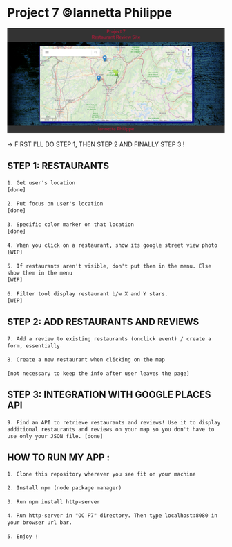 # Project 7 ©Iannetta Philippe 

![Alt text](./site-screenshot-2.png "Screenshot 1")

-> FIRST I'LL DO STEP 1, THEN STEP 2 AND FINALLY STEP 3 !

## STEP 1: RESTAURANTS

	1. Get user's location 
	[done]

	2. Put focus on user's location 
	[done]

	3. Specific color marker on that location 
	[done]

	4. When you click on a restaurant, show its google street view photo 
	[WIP]

	5. If restaurants aren't visible, don't put them in the menu. Else show them in the menu 
	[WIP]

	6. Filter tool display restaurant b/w X and Y stars. 
	[WIP]

## STEP 2: ADD RESTAURANTS AND REVIEWS

	7. Add a review to existing restaurants (onclick event) / create a form, essentially

	8. Create a new restaurant when clicking on the map 
	
	[not necessary to keep the info after user leaves the page]

## STEP 3: INTEGRATION WITH GOOGLE PLACES API

	9. Find an API to retrieve restaurants and reviews! Use it to display additional restaurants and reviews on your map so you don't have to use only your JSON file. [done]

## HOW TO RUN MY APP :

	1. Clone this repository wherever you see fit on your machine

	2. Install npm (node package manager)

	3. Run npm install http-server

	4. Run http-server in "OC P7" directory. Then type localhost:8080 in your browser url bar. 

	5. Enjoy !
